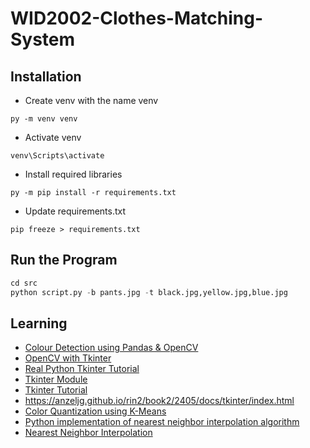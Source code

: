 # WID2002-Clothes-Matching-System
## Installation
- Create venv with the name venv
```Shell
py -m venv venv
```
- Activate venv
```Shell
venv\Scripts\activate
```
- Install required libraries
```Shell
py -m pip install -r requirements.txt
```
- Update requirements.txt
```Shell
pip freeze > requirements.txt
```

## Run the Program
```python
cd src
python script.py -b pants.jpg -t black.jpg,yellow.jpg,blue.jpg 
```

## Learning
- [Colour Detection using Pandas & OpenCV](https://data-flair.training/blogs/project-in-python-colour-detection/)
- [OpenCV with Tkinter](https://www.pyimagesearch.com/2016/05/23/opencv-with-tkinter/)
- [Real Python Tkinter Tutorial](https://realpython.com/python-gui-tkinter/)
- [Tkinter Module](https://docs.python.org/3/library/tkinter.html)
- [Tkinter Tutorial](https://tkdocs.com/tutorial/index.html)
- https://anzeljg.github.io/rin2/book2/2405/docs/tkinter/index.html
- [Color Quantization using K-Means](https://scikit-learn.org/stable/auto_examples/cluster/plot_color_quantization.html)
- [Python implementation of nearest neighbor interpolation algorithm](https://www.programmersought.com/article/36124682709/)
- [Nearest Neighbor Interpolation ](https://www.imageeprocessing.com/2017/11/nearest-neighbor-interpolation.html)
